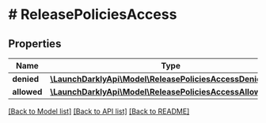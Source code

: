 # # ReleasePoliciesAccess

## Properties

Name | Type | Description | Notes
------------ | ------------- | ------------- | -------------
**denied** | [**\LaunchDarklyApi\Model\ReleasePoliciesAccessDenied[]**](ReleasePoliciesAccessDenied.md) |  |
**allowed** | [**\LaunchDarklyApi\Model\ReleasePoliciesAccessAllowedRep[]**](ReleasePoliciesAccessAllowedRep.md) |  |

[[Back to Model list]](../../README.md#models) [[Back to API list]](../../README.md#endpoints) [[Back to README]](../../README.md)
